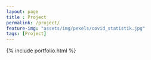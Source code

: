 ```yaml
--- 
layout: page
title : Project 
permalink: /project/
feature-img: "assets/img/pexels/covid_statistik.jpg"
tags: [Project]
---
```


{% include portfolio.html %}
